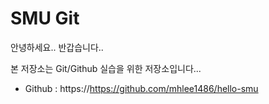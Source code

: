 # SMU Git

안녕하세요.. 반갑습니다..

본 저장소는 Git/Github 실습을 위한 저장소입니다...

+ Github : https://https://github.com/mhlee1486/hello-smu

